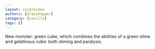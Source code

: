 ```yaml
---
layout: singleidea
authors: [Grasshopper]
category: [vanilla]
tags: []
---
```

New monster: green cube, which combines the abilities of a green slime and gelatinous cube: both sliming and paralysis.
